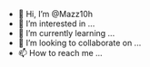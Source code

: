 - 👋 Hi, I’m @Mazz10h
- 👀 I’m interested in ...
- 🌱 I’m currently learning ...
- 💞️ I’m looking to collaborate on ...
- 📫 How to reach me ...

<!---
Mazz10h/Mazz10h is a ✨ special ✨ repository because its `README.md` (this file) appears on your GitHub profile.
You can click the Preview link to take a look at your changes.
--->
